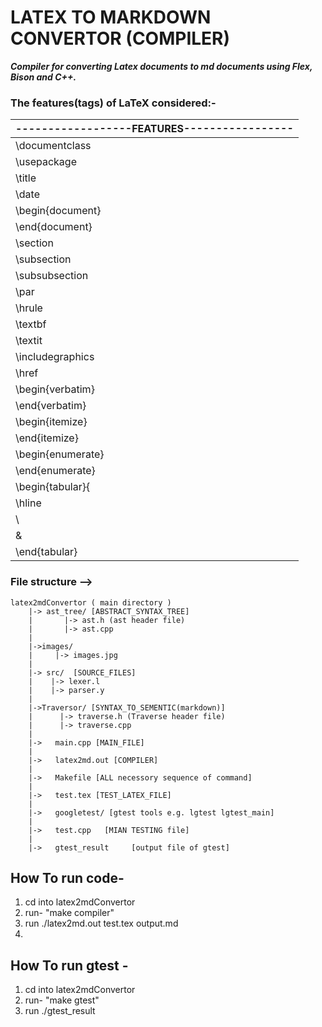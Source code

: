 # LATEX TO MARKDOWN CONVERTOR (COMPILER)

***Compiler for converting Latex documents to md documents using Flex, Bison and C++.*** 

### The features(tags) of LaTeX considered:-

    
|  ------------------FEATURES-----------------|
|---------|
|    \documentclass |
|   \usepackage
|   \title
|   \date
|   \begin{document}
|   \end{document}
|   \section
|   \subsection
|   \subsubsection
|   \par
|   \hrule
|   \textbf
|   \textit
|   \includegraphics
|   \href
|   \begin{verbatim}               
|   \end{verbatim}
|   \begin{itemize}
|   \end{itemize} 
|   \begin{enumerate}
|   \end{enumerate}
|   \begin{tabular}{|c|c|}
|   \hline 
|   \\
|   &
|   \end{tabular}

### File structure -->
```
latex2mdConvertor ( main directory )
    |-> ast_tree/ [ABSTRACT_SYNTAX_TREE]
    |       |-> ast.h (ast header file)
    |       |-> ast.cpp
    |
    |->images/
    |     |-> images.jpg
    |
    |-> src/  [SOURCE_FILES]
    |    |-> lexer.l 
    |    |-> parser.y
    |
    |->Traversor/ [SYNTAX_TO_SEMENTIC(markdown)]
    |      |-> traverse.h (Traverse header file)
    |      |-> traverse.cpp
    |
    |->   main.cpp [MAIN_FILE]
    |
    |->   latex2md.out [COMPILER]
    |
    |->   Makefile [ALL necessory sequence of command]
    |
    |->   test.tex [TEST_LATEX_FILE]
    |
    |->   googletest/ [gtest tools e.g. lgtest lgtest_main]
    |
    |->   test.cpp   [MIAN TESTING file]
    |
    |->   gtest_result     [output file of gtest]

```

## How To run code-
1. cd into latex2mdConvertor 
2. run- "make compiler"
3. run ./latex2md.out test.tex output.md
4. 

## How To run gtest -
1. cd into latex2mdConvertor 
2. run- "make gtest"
8. run ./gtest_result
